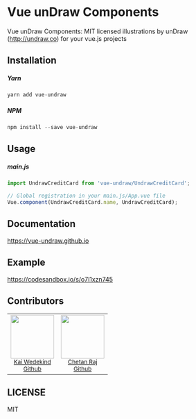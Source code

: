 # Vue unDraw Components

Vue unDraw Components: MIT licensed illustrations by unDraw (http://undraw.co) for your vue.js projects

## Installation

##### Yarn
```javascript
yarn add vue-undraw
```

##### NPM
```javascript
npm install --save vue-undraw
```

## Usage

##### main.js

```javascript
import UndrawCreditCard from 'vue-undraw/UndrawCreditCard';
```

```javascript
// Global registration in your main.js/App.vue file
Vue.component(UndrawCreditCard.name, UndrawCreditCard);
```

## Documentation

https://vue-undraw.github.io

## Example

https://codesandbox.io/s/o7l1xzn745

## Contributors

<table>
  <tr>
    <td align="center">
      <img src="https://avatars0.githubusercontent.com/u/12070900?v=4&s=460" width="100px;"/><br />
      <sub>
        <a href="https://www.kaiwedekind.com/" target="_blank">Kai Wedekind</a><br>
        <a href="https://github.com/KaiWedekind" target="_blank">Github</a>
      </sub>
    </td>
    <td align="center">
      <img src="https://avatars3.githubusercontent.com/u/1386629?s=460&v=4&s=460" width="100px;"/><br />
      <sub>
        <a href="http://chetanraj.in" target="_blank">Chetan Raj</a><br>
        <a href="https://github.com/chetanraj" target="_blank">Github</a>
      </sub>
    </td>
  <tr>
</table>

## LICENSE

MIT
